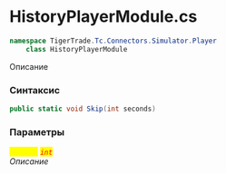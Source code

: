 
# HistoryPlayerModule.cs
```csharp
namespace TigerTrade.Tc.Connectors.Simulator.Player  
    class HistoryPlayerModule
```

Описание

### Синтаксис
```csharp
public static void Skip(int seconds)
```

### Параметры  
<mark style="color:yellow;">`seconds`</mark> <mark style="color:red;">*`int`*</mark>  
 *Описание*  
  

                    
                    